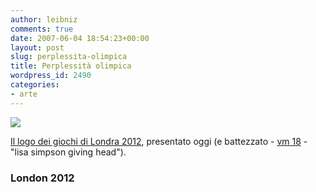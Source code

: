 ```yaml
---
author: leibniz
comments: true
date: 2007-06-04 18:54:23+00:00
layout: post
slug: perplessita-olimpica
title: Perplessità olimpica
wordpress_id: 2490
categories:
- arte
---
```


![](http://main.london2012.com/NR/rdonlyres/66925BAB-8252-4B26-B8DE-7D1682170A08/0/newlogo_390x220.jpg)

[Il logo dei giochi di Londra 2012](http://www.london2012.com/about-newlook-video.html), presentato oggi
(e battezzato - [vm 18](http://shack69.shacknet.nu/junk/ot/brit_games.gif) - "lisa simpson giving head").


### London 2012
